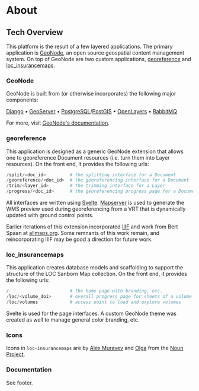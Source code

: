 # About

## Tech Overview

This platform is the result of a few layered applications. The primary application is [GeoNode](https://geonode.org), an open source geospatial content management system. On top of GeoNode are two custom applications, [georeference](#georeference) and [loc_insurancemaps](#loc_insurancemaps).

### GeoNode

GeoNode is built from (or otherwise incorporates) the following major components:

[Django](https://django.org) &#8226; 
[GeoServer](https://geoserver.org) &#8226; 
[PostgreSQL](https://postgresql.org)/[PostGIS](https://postgis.net) &#8226;
[OpenLayers](https://openlayers.org) &#8226;
[RabbitMQ](https://rabbitmq.com)

For more, visit [GeoNode's documentation](https://docs.geonode.org).

### georeference

This application is designed as a generic GeoNode extension that allows one to georeference Document resources (i.e. turn them into Layer resources). On the front end, it provides the following urls:

```python
/split/<doc_id>			# the splitting interface for a Document
/georeference/<doc_id>	# the georeferencing interface for a Document
/trim/<layer_id>		# the trimming interface for a Layer
/progress/<doc_id>		# the georeferencing progress page for a Document
```

All interfaces are written using [Svelte](https://svelte.dev). [Mapserver](https://mapserver.org) is used to generate the WMS preview used during georeferencing from a VRT that is dynamically updated with ground control points.

Earlier iterations of this extension incorporated [IIIF](https://iiif.org) and work from Bert Spaan at [allmaps.org](https://allmaps.org). Some remnants of this work remain, and reincorporating IIIF may be good a direction for future work.

### loc_insurancemaps

This application creates database models and scaffolding to support the structure of the LOC Sanborn Map collection. On the front end, it provides the following urls:

```python
/						# the home page with branding, etc.
/loc/<volume_doi>		# overall progress page for sheets of a volume
/loc/volumes			# access point to load and explore volumes
```

Svelte is used for the page interfaces. A custom GeoNode theme was created as well to manage general color branding, etc.

### Icons

Icons in `loc-insurancemaps` are by [Alex Muravev](https://thenounproject.com/alex2900/) and [Olga](https://thenounproject.com/olgamur_2015/) from the [Noun Project](https://thenounproject.com).

### Documentation

See footer.